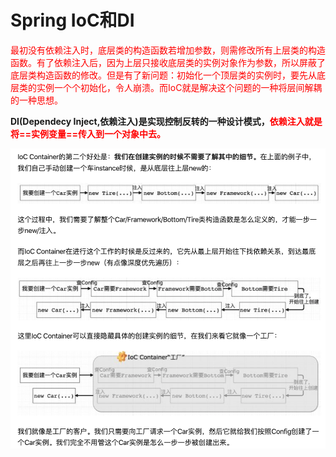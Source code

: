 # Spring IoC和DI



<font color='red'>最初没有依赖注入时，底层类的构造函数若增加参数，则需修改所有上层类的构造函数。有了依赖注入后，因为上层只接收底层类的实例对象作为参数，所以屏蔽了底层类构造函数的修改。但是有了新问题：初始化一个顶层类的实例时，要先从底层类的实例一个个初始化，令人崩溃。而IoC就是解决这个问题的一种将层间解耦的一种思想。</font>



**DI(Dependecy Inject,依赖注入)是实现控制反转的一种设计模式，<font color='red'>依赖注入就是将==实例变量==传入到一个对象中去。</font>**



![image-20191226140142403](../PicSource/image-20191226140142403.png)